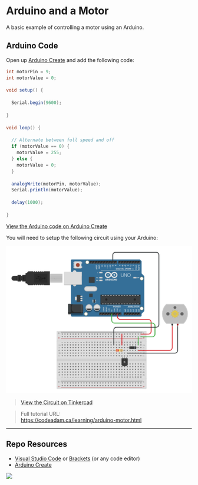 # Arduino and a Motor

A basic example of controlling a motor using an Arduino.

## Arduino Code

Open up [Arduino Create](https://create.arduino.cc/editor/) and add the following code:

```csharp
int motorPin = 9;
int motorValue = 0;

void setup() {

  Serial.begin(9600);

}

void loop() {

  // Alternate between full speed and off
  if (motorValue == 0) {
    motorValue = 255;
  } else {
    motorValue = 0;
  }

  analogWrite(motorPin, motorValue);
  Serial.println(motorValue);

  delay(1000);

}
```

[View the Arduino code on Arduino Create](https://create.arduino.cc/editor/professoradam/703dc0ed-a25d-4c01-a3c9-433ba5afcabc/preview)

You will need to setup the following circuit using your Arduino:

![Tinkercad Circuit](_readme/tinkercad-motor.png)

> [View the Circuit on Tinkercad](https://www.tinkercad.com/things/h2MepgtwoSD)

> Full tutorial URL:  
> https://codeadam.ca/learning/arduino-motor.html

---

## Repo Resources

- [Visual Studio Code](https://code.visualstudio.com/) or [Brackets](http://brackets.io/) (or any code editor)
- [Arduino Create](https://create.arduino.cc/editor)

<a href="https://codeadam.ca">
<img src="https://codeadam.ca/images/code-block.png" width="100">
</a>
